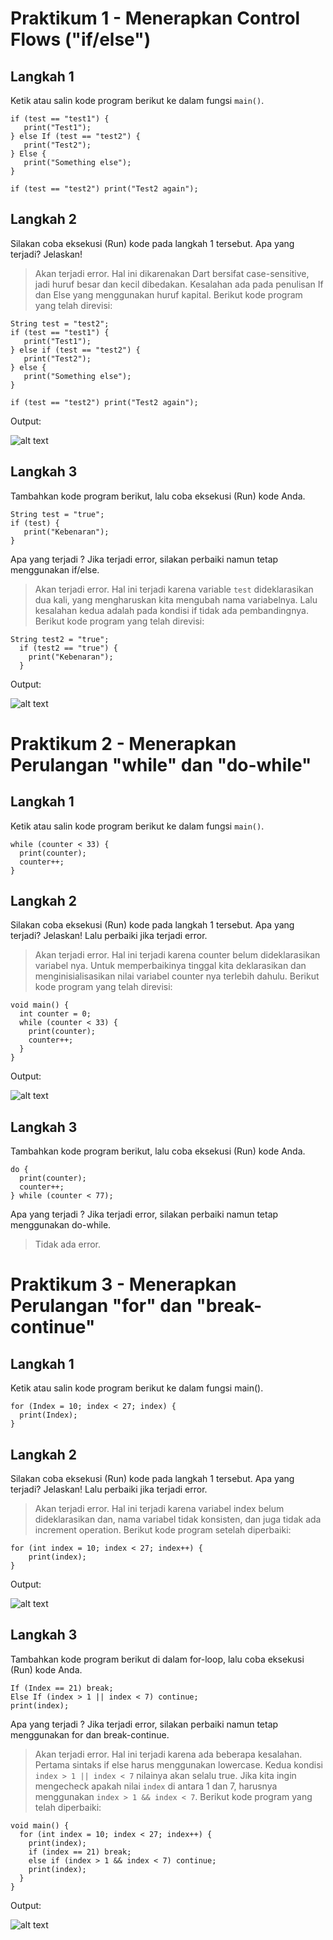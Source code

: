 # Praktikum 1 - Menerapkan Control Flows ("if/else")
## Langkah 1
Ketik atau salin kode program berikut ke dalam fungsi ```main()```.
```String test = "test2";
if (test == "test1") {
   print("Test1");
} else If (test == "test2") {
   print("Test2");
} Else {
   print("Something else");
}

if (test == "test2") print("Test2 again");
```
## Langkah 2
Silakan coba eksekusi (Run) kode pada langkah 1 tersebut. Apa yang terjadi? Jelaskan!

> Akan terjadi error. Hal ini dikarenakan Dart bersifat case-sensitive, jadi huruf besar dan kecil dibedakan. Kesalahan ada pada penulisan If dan Else yang menggunakan huruf kapital. Berikut kode program yang telah direvisi:
```
String test = "test2";
if (test == "test1") {
   print("Test1");
} else if (test == "test2") {
   print("Test2");
} else {
   print("Something else");
}

if (test == "test2") print("Test2 again");
```
Output:

![alt text](docs/prak1img1.png)
## Langkah 3
Tambahkan kode program berikut, lalu coba eksekusi (Run) kode Anda.
```
String test = "true";
if (test) {
   print("Kebenaran");
}
```
Apa yang terjadi ? Jika terjadi error, silakan perbaiki namun tetap menggunakan if/else.

> Akan terjadi error. Hal ini terjadi karena variable ```test``` dideklarasikan dua kali, yang mengharuskan kita mengubah nama variabelnya. Lalu kesalahan kedua adalah pada kondisi if tidak ada pembandingnya. Berikut kode program yang telah direvisi:
```
String test2 = "true";
  if (test2 == "true") {
    print("Kebenaran");
  }
```
Output:

![alt text](docs/prak1img2.png)
# Praktikum 2 - Menerapkan Perulangan "while" dan "do-while"
## Langkah 1
Ketik atau salin kode program berikut ke dalam fungsi ```main()```.
```
while (counter < 33) {
  print(counter);
  counter++;
}
```
## Langkah 2
Silakan coba eksekusi (Run) kode pada langkah 1 tersebut. Apa yang terjadi? Jelaskan! Lalu perbaiki jika terjadi error.
> Akan terjadi error. Hal ini terjadi karena counter belum dideklarasikan variabel nya. Untuk memperbaikinya tinggal kita deklarasikan dan menginisialisasikan nilai variabel counter nya terlebih dahulu. Berikut kode program yang telah direvisi:
```
void main() {
  int counter = 0;
  while (counter < 33) {
    print(counter);
    counter++;
  }
}
```
Output:

![alt text](docs/prak2img1.png)
## Langkah 3
Tambahkan kode program berikut, lalu coba eksekusi (Run) kode Anda.
```
do {
  print(counter);
  counter++;
} while (counter < 77);
```
Apa yang terjadi ? Jika terjadi error, silakan perbaiki namun tetap menggunakan do-while.
> Tidak ada error.
# Praktikum 3 - Menerapkan Perulangan "for" dan "break-continue"
## Langkah 1
Ketik atau salin kode program berikut ke dalam fungsi main().
```
for (Index = 10; index < 27; index) {
  print(Index);
}
```
## Langkah 2
Silakan coba eksekusi (Run) kode pada langkah 1 tersebut. Apa yang terjadi? Jelaskan! Lalu perbaiki jika terjadi error.
> Akan terjadi error. Hal ini terjadi karena variabel index belum dideklarasikan dan, nama variabel tidak konsisten, dan juga tidak ada increment operation. Berikut kode program setelah diperbaiki:
```
for (int index = 10; index < 27; index++) {
    print(index);
}
```
Output:

![alt text](docs/prak3img1.png)
## Langkah 3
Tambahkan kode program berikut di dalam for-loop, lalu coba eksekusi (Run) kode Anda.
```
If (Index == 21) break;
Else If (index > 1 || index < 7) continue;
print(index);
```
Apa yang terjadi ? Jika terjadi error, silakan perbaiki namun tetap menggunakan for dan break-continue.
> Akan terjadi error. Hal ini terjadi karena ada beberapa kesalahan. Pertama sintaks if else harus menggunakan lowercase. Kedua kondisi ```index > 1 || index < 7``` nilainya akan selalu true. Jika kita ingin mengecheck apakah nilai ```index``` di antara 1 dan 7, harusnya menggunakan ```index > 1 && index < 7```. Berikut kode program yang telah diperbaiki:
```
void main() {
  for (int index = 10; index < 27; index++) {
    print(index);
    if (index == 21) break;
    else if (index > 1 && index < 7) continue;
    print(index);
  }
}
```
Output:

![alt text](docs/prak3img2.png)